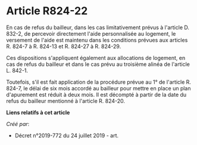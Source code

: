 # Article R824-22

En cas de refus du bailleur, dans les cas limitativement prévus à l'article D. 832-2, de percevoir directement l'aide
personnalisée au logement, le versement de l'aide est maintenu dans les conditions prévues aux articles R. 824-7 à R. 824-13
et R. 824-27 à R. 824-29.

Ces dispositions s'appliquent également aux allocations de logement, en cas de refus du bailleur et dans le cas prévu au
troisième alinéa de l'article L. 842-1.

Toutefois, s'il est fait application de la procédure prévue au 1° de l'article R. 824-7, le délai de six mois accordé au
bailleur pour mettre en place un plan d'apurement est réduit à deux mois. Il est décompté à partir de la date du refus du
bailleur mentionné à l'article R. 824-20.

**Liens relatifs à cet article**

_Créé par_:

  - Décret n°2019-772 du 24 juillet 2019 - art.
